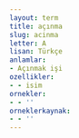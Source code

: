 ```yaml
---
layout: term
title: açınma
slug: acinma
letter: A
lisan: Türkçe
anlamlar:
- Açınmak işi
ozellikler:
- - isim
ornekler:
- - ''
orneklerkaynak:
- - ''
---
```

